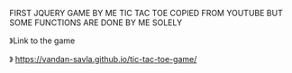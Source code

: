 FIRST JQUERY GAME BY ME TIC TAC TOE COPIED FROM YOUTUBE BUT SOME FUNCTIONS ARE DONE BY ME SOLELY

 》Link to the game 

》 https://vandan-savla.github.io/tic-tac-toe-game/
